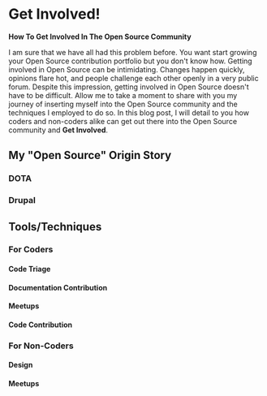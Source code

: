 # Get Involved!
**How To Get Involved In The Open Source Community**

I am sure that we have all had this problem before. You want start growing your Open Source contribution portfolio but you don't know how. Getting involved in Open Source can be intimidating. Changes happen quickly, opinions flare hot, and people challenge each other openly in a very public forum. Despite this impression, getting involved in Open Source doesn't have to be difficult. Allow me to take a moment to share with you my journey of inserting myself into the Open Source community and the techniques I employed to do so. In this blog post, I will detail to you how coders and non-coders alike can get out there into the Open Source community and **Get Involved**.

## My "Open Source" Origin Story

### DOTA

### Drupal

## Tools/Techniques

### For Coders

#### Code Triage

#### Documentation Contribution

#### Meetups

#### Code Contribution

### For Non-Coders

#### Design

#### Meetups

